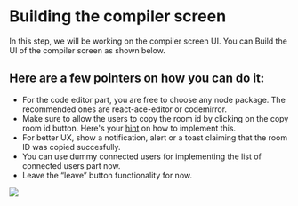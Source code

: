 # Building the compiler screen

In this step, we will be working on the compiler screen UI.
You can Build the UI of the compiler screen as shown below.

## Here are a few pointers on how you can do it:
- For the code editor part, you are free to choose any node package. The recommended ones are react-ace-editor or codemirror.
- Make sure to allow the users to copy the room id by clicking on the copy room id button. Here's your [hint](https://stackoverflow.com/questions/39501289/in-reactjs-how-to-copy-text-to-clipboard) on how to implement this.
- For better UX, show a notification, alert or a toast claiming that the room ID was copied succesfully.
- You can use dummy connected users for implementing the list of connected users part now.
- Leave the “leave” button functionality for now.

![](https://raw.githubusercontent.com/oneknucklehead/collaborative-editor/main/designs/Compiler%20screen%20%5BDesktop%5D.jpg)
